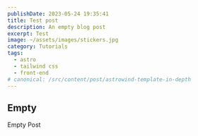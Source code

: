 ```yaml
---
publishDate: 2023-05-24 19:35:41
title: Test post
description: An empty blog post
excerpt: Test
image: ~/assets/images/stickers.jpg
category: Tutorials
tags:
  - astro
  - tailwind css
  - front-end
# canonical: /src/content/post/astrowind-template-in-depth
---
```


## Empty

Empty Post